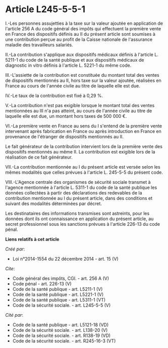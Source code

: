 # Article L245-5-5-1

I.-Les personnes assujetties à la taxe sur la valeur ajoutée en application de l'article 256 A du code général des impôts qui
effectuent la première vente en France des dispositifs définis au II du présent article sont soumises à une contribution
perçue au profit de la Caisse nationale de l'assurance maladie des travailleurs salariés. 

II.-La contribution s'applique aux dispositifs médicaux définis à l'article L. 5211-1 du code de la santé publique et aux
dispositifs médicaux de diagnostic in vitro définis à l'article L. 5221-1 du même code. 

III.-L'assiette de la contribution est constituée du montant total des ventes de dispositifs mentionnés au II, hors taxe sur
la valeur ajoutée, réalisées en France au cours de l'année civile au titre de laquelle elle est due. 

IV.-Le taux de la contribution est fixé à 0,29 %. 

V.-La contribution n'est pas exigible lorsque le montant total des ventes mentionnées au III n'a pas atteint, au cours de
l'année civile au titre de laquelle elle est due, un montant hors taxes de 500 000 €. 

VI.-La première vente en France au sens du I s'entend de la première vente intervenant après fabrication en France ou après
introduction en France en provenance de l'étranger de dispositifs mentionnés au II. 

Le fait générateur de la contribution intervient lors de la première vente des dispositifs mentionnés au même II. La
contribution est exigible lors de la réalisation de ce fait générateur. 

VII.-La contribution mentionnée au I du présent article est versée selon les mêmes modalités que celles prévues à l'article
L. 245-5-5 du présent code. 

VIII.-L'Agence centrale des organismes de sécurité sociale transmet à l'agence mentionnée à l'article L. 5311-1 du code de la
santé publique les données collectées à partir des déclarations des redevables de la contribution mentionnée au I du présent
article, dans des conditions et suivant des modalités déterminées par décret. 

Les destinataires des informations transmises sont astreints, pour les données dont ils ont connaissance en application du
présent article, au secret professionnel sous les sanctions prévues à l'article 226-13 du code pénal.

**Liens relatifs à cet article**

_Créé par_:

  - Loi n°2014-1554 du 22 décembre 2014 - art. 15 (V)

_Cite_:

  - Code général des impôts, CGI. - art. 256 A (V)
  - Code pénal - art. 226-13 (V)
  - Code de la santé publique - art. L5211-1 (V)
  - Code de la santé publique - art. L5221-1 (V)
  - Code de la santé publique - art. L5311-1 (VT)
  - Code de la sécurité sociale. - art. L245-5-5 (V)

_Cité par_:

  - Code de la santé publique - art. L5121-18 (VD)
  - Code de la sécurité sociale. - art. L138-20 (V)
  - Code de la sécurité sociale. - art. R138-19 (VD)
  - Code de la sécurité sociale. - art. R245-16-3 (VT)

